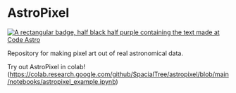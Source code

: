 # AstroPixel

[![A rectangular badge, half black half purple containing the text made at Code Astro](https://img.shields.io/badge/Made%20at-Code/Astro-blueviolet.svg)](https://semaphorep.github.io/codeastro/)

Repository for making pixel art out of real astronomical data. 

Try out AstroPixel in colab! (https://colab.research.google.com/github/SpacialTree/astropixel/blob/main/notebooks/astropixel_example.ipynb)
